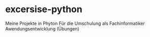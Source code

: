 # excersise-python
Meine Projekte in Phyton 
Für die Umschulung als Fachinformatiker Awendungsentwicklung (Übungen)
